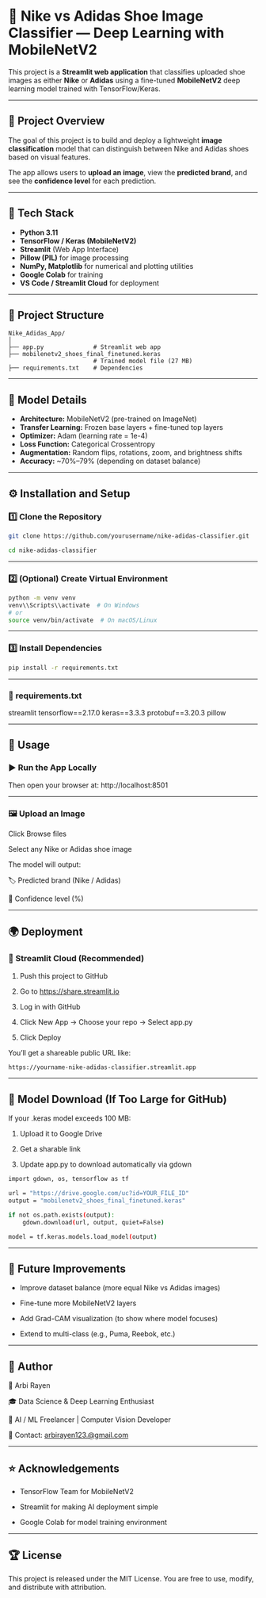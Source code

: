 # 👟 Nike vs Adidas Shoe Image Classifier — Deep Learning with MobileNetV2

This project is a **Streamlit web application** that classifies uploaded shoe images as either **Nike** or **Adidas** using a fine-tuned **MobileNetV2** deep learning model trained with TensorFlow/Keras.

---

## 🚀 Project Overview

The goal of this project is to build and deploy a lightweight **image classification** model that can distinguish between Nike and Adidas shoes based on visual features.

The app allows users to **upload an image**, view the **predicted brand**, and see the **confidence level** for each prediction.

---

## 🧠 Tech Stack

- **Python 3.11**
- **TensorFlow / Keras (MobileNetV2)**
- **Streamlit** (Web App Interface)
- **Pillow (PIL)** for image processing
- **NumPy, Matplotlib** for numerical and plotting utilities
- **Google Colab** for training
- **VS Code / Streamlit Cloud** for deployment

---

## 🧩 Project Structure
```
Nike_Adidas_App/
│
├── app.py              # Streamlit web app
├── mobilenetv2_shoes_final_finetuned.keras
                        # Trained model file (27 MB)
├── requirements.txt    # Dependencies
```
---

## 🧪 Model Details

- **Architecture:** MobileNetV2 (pre-trained on ImageNet)
- **Transfer Learning:** Frozen base layers + fine-tuned top layers
- **Optimizer:** Adam (learning rate = 1e-4)
- **Loss Function:** Categorical Crossentropy
- **Augmentation:** Random flips, rotations, zoom, and brightness shifts
- **Accuracy:** ~70%–79% (depending on dataset balance)

---

## ⚙️ Installation and Setup

### 1️⃣ Clone the Repository  

```bash
git clone https://github.com/yourusername/nike-adidas-classifier.git

cd nike-adidas-classifier
```
---

### 2️⃣ (Optional) Create Virtual Environment
```bash
python -m venv venv
venv\\Scripts\\activate  # On Windows
# or
source venv/bin/activate  # On macOS/Linux
```
---
### 3️⃣ Install Dependencies
```bash
pip install -r requirements.txt
```
---

### 🧰 requirements.txt

streamlit
tensorflow==2.17.0
keras==3.3.3
protobuf==3.20.3
pillow
 
 ---
 
## 🎯 Usage
### ▶️ Run the App Locally

Then open your browser at:
http://localhost:8501

--- 
### 🖼️ Upload an Image

Click Browse files

Select any Nike or Adidas shoe image

The model will output:

🏷️ Predicted brand (Nike / Adidas)

🔢 Confidence level (%)
 
---

## 🌍 Deployment

### 🚢 Streamlit Cloud (Recommended)

1. Push this project to GitHub

2. Go to https://share.streamlit.io

3. Log in with GitHub

4. Click New App → Choose your repo → Select app.py

5. Click Deploy

You’ll get a shareable public URL like:
```bash
https://yourname-nike-adidas-classifier.streamlit.app
```
---

## 🧱 Model Download (If Too Large for GitHub)

If your .keras model exceeds 100 MB:

1. Upload it to Google Drive

2. Get a sharable link

3. Update app.py to download automatically via gdown

```bash
import gdown, os, tensorflow as tf

url = "https://drive.google.com/uc?id=YOUR_FILE_ID"
output = "mobilenetv2_shoes_final_finetuned.keras"

if not os.path.exists(output):
    gdown.download(url, output, quiet=False)

model = tf.keras.models.load_model(output)
```
---

## 🧠 Future Improvements

* Improve dataset balance (more equal Nike vs Adidas images)

* Fine-tune more MobileNetV2 layers

* Add Grad-CAM visualization (to show where model focuses)

* Extend to multi-class (e.g., Puma, Reebok, etc.)

---

## 🏁 Author


👤 Arbi Rayen

🎓 Data Science & Deep Learning Enthusiast

💼 AI / ML Freelancer | Computer Vision Developer

📧 Contact: arbirayen123.@gmail.com

---

## ⭐ Acknowledgements

* TensorFlow Team for MobileNetV2

* Streamlit for making AI deployment simple

* Google Colab for model training environment

---

## 🏆 License
This project is released under the MIT License.
You are free to use, modify, and distribute with attribution.

